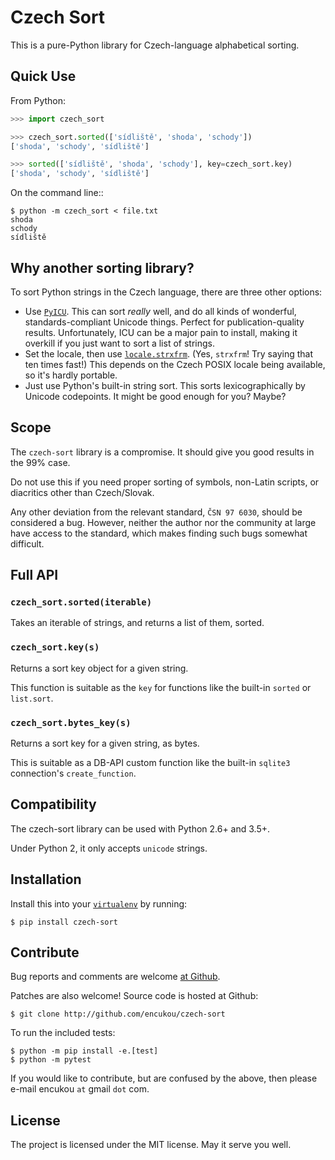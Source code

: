 Czech Sort
==========

This is a pure-Python library for Czech-language alphabetical sorting.


Quick Use
---------

From Python:

```python
>>> import czech_sort

>>> czech_sort.sorted(['sídliště', 'shoda', 'schody'])
['shoda', 'schody', 'sídliště']

>>> sorted(['sídliště', 'shoda', 'schody'], key=czech_sort.key)
['shoda', 'schody', 'sídliště']
```

On the command line::

```console
$ python -m czech_sort < file.txt
shoda
schody
sídliště
```

Why another sorting library?
----------------------------

To sort Python strings in the Czech language, there are three other options:

* Use [`PyICU`]. This can sort *really* well, and do all kinds of wonderful,
  standards-compliant Unicode things. Perfect for publication-quality results.
  Unfortunately, ICU can be a major pain to install, making it overkill if you
  just want to sort a list of strings.
* Set the locale, then use [`locale.strxfrm`].
  (Yes, `strxfrm`! Try saying that ten times fast!)
  This depends on the Czech POSIX locale being available, so it's hardly
  portable.
* Just use Python's built-in string sort. This sorts lexicographically by
  Unicode codepoints. It might be good enough for you? Maybe?

[`PyICU`]: https://pypi.python.org/pypi/PyICU
[`locale.strxfrm`]: https://docs.python.org/3/library/locale.html#locale.strxfrm

Scope
-----

The `czech-sort` library is a compromise. It should give you good results in
the 99% case.

Do not use this if you need proper sorting of symbols, non-Latin scripts,
or diacritics other than Czech/Slovak.

Any other deviation from the relevant standard, `ČSN 97 6030`, should be
considered a bug. However, neither the author nor the community at large
have access to the standard, which makes finding such bugs somewhat difficult.


Full API
---------

### `czech_sort.sorted(iterable)`

 Takes an iterable of strings, and returns a list of them, sorted.

### `czech_sort.key(s)`

 Returns a sort key object for a given string.

 This function is suitable as the `key` for functions like the built-in
 `sorted` or `list.sort`.

### `czech_sort.bytes_key(s)`

 Returns a sort key for a given string, as bytes.

 This is suitable as a DB-API custom function like the built-in
 `sqlite3` connection's `create_function`.


Compatibility
-------------

The czech-sort library can be used with Python 2.6+ and 3.5+.

Under Python 2, it only accepts `unicode` strings.


Installation
------------

Install this into your [`virtualenv`] by running:

```console
$ pip install czech-sort
```

[`virtualenv`]: https://docs.python.org/3/library/venv.html


Contribute
----------

Bug reports and comments are welcome [at Github][issues].

[issues]: http://github.com/encukou/czech-sort/issues/new

Patches are also welcome! Source code is hosted at Github:

```console
$ git clone http://github.com/encukou/czech-sort
```

To run the included tests:

```console
$ python -m pip install -e.[test]
$ python -m pytest
```

If you would like to contribute, but are confused by the above,
then please e-mail encukou `at` gmail `dot` com.


License
-------

The project is licensed under the MIT license. May it serve you well.
